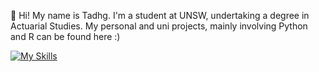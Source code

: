 👋 Hi! My name is Tadhg. I'm a student at UNSW, undertaking a degree in Actuarial Studies.
My personal and uni projects, mainly involving Python and R can be found here :)

[![My Skills](https://skillicons.dev/icons?i=python,r,latex,linux,ubuntu,vim,julia)](https://skillicons.dev)

<!---
txuglassop/txuglassop is a ✨ special ✨ repository because its `README.md` (this file) appears on your GitHub profile.
You can click the Preview link to take a look at your changes.
--->
